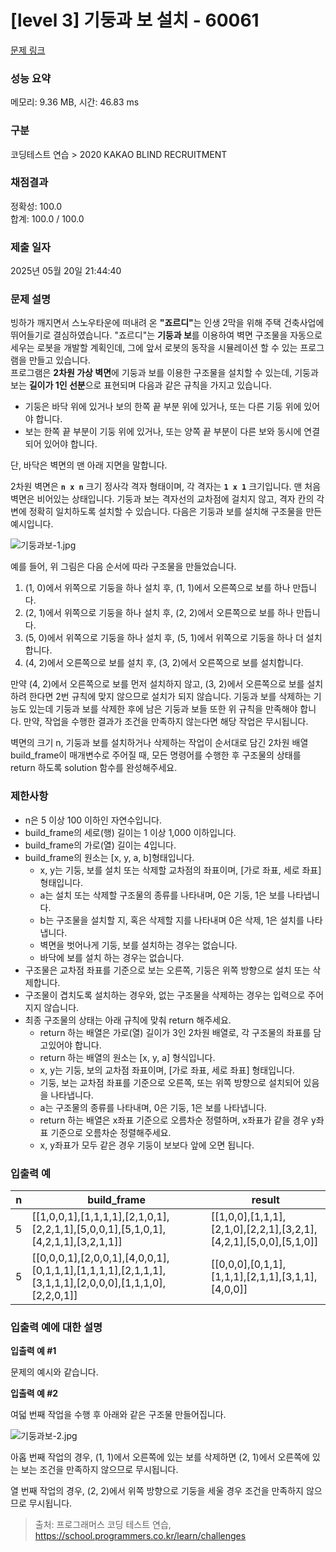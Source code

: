 # [level 3] 기둥과 보 설치 - 60061 

[문제 링크](https://school.programmers.co.kr/learn/courses/30/lessons/60061) 

### 성능 요약

메모리: 9.36 MB, 시간: 46.83 ms

### 구분

코딩테스트 연습 > 2020 KAKAO BLIND RECRUITMENT

### 채점결과

정확성: 100.0<br/>합계: 100.0 / 100.0

### 제출 일자

2025년 05월 20일 21:44:40

### 문제 설명

<p>빙하가 깨지면서 스노우타운에 떠내려 온 <strong>"죠르디"</strong>는 인생 2막을 위해 주택 건축사업에 뛰어들기로 결심하였습니다. "죠르디"는 <strong>기둥과 보</strong>를 이용하여 벽면 구조물을 자동으로 세우는 로봇을 개발할 계획인데, 그에 앞서 로봇의 동작을 시뮬레이션 할 수 있는 프로그램을 만들고 있습니다.<br>
프로그램은 <strong>2차원 가상 벽면</strong>에 기둥과 보를 이용한 구조물을 설치할 수 있는데, 기둥과 보는 <strong>길이가 1인 선분</strong>으로 표현되며 다음과 같은 규칙을 가지고 있습니다.</p>

<ul>
<li>기둥은 바닥 위에 있거나 보의 한쪽 끝 부분 위에 있거나, 또는 다른 기둥 위에 있어야 합니다.</li>
<li>보는 한쪽 끝 부분이 기둥 위에 있거나, 또는 양쪽 끝 부분이 다른 보와 동시에 연결되어 있어야 합니다.</li>
</ul>

<p>단, 바닥은 벽면의 맨 아래 지면을 말합니다.</p>

<p>2차원 벽면은 <strong><code>n x n</code></strong> 크기 정사각 격자 형태이며, 각 격자는 <strong><code>1 x 1</code></strong> 크기입니다. 맨 처음 벽면은 비어있는 상태입니다. 기둥과 보는 격자선의 교차점에 걸치지 않고, 격자 칸의 각 변에 정확히 일치하도록 설치할 수 있습니다. 다음은 기둥과 보를 설치해 구조물을 만든 예시입니다.</p>

<p><img src="https://grepp-programmers.s3.amazonaws.com/files/production/c453630fa0/834b86e5-6fd0-4d3c-8023-7f853ea4301f.jpg" title="" alt="기둥과보-1.jpg"></p>

<p>예를 들어, 위 그림은 다음 순서에 따라 구조물을 만들었습니다.</p>

<ol>
<li>(1, 0)에서 위쪽으로 기둥을 하나 설치 후, (1, 1)에서 오른쪽으로 보를 하나 만듭니다.</li>
<li>(2, 1)에서 위쪽으로 기둥을 하나 설치 후, (2, 2)에서 오른쪽으로 보를 하나 만듭니다.</li>
<li>(5, 0)에서 위쪽으로 기둥을 하나 설치 후, (5, 1)에서 위쪽으로 기둥을 하나 더 설치합니다.</li>
<li>(4, 2)에서 오른쪽으로 보를 설치 후, (3, 2)에서 오른쪽으로 보를 설치합니다.</li>
</ol>

<p>만약 (4, 2)에서 오른쪽으로 보를 먼저 설치하지 않고, (3, 2)에서 오른쪽으로 보를 설치하려 한다면 2번 규칙에 맞지 않으므로 설치가 되지 않습니다. 기둥과 보를 삭제하는 기능도 있는데 기둥과 보를 삭제한 후에 남은 기둥과 보들 또한 위 규칙을 만족해야 합니다. 만약, 작업을 수행한 결과가 조건을 만족하지 않는다면 해당 작업은 무시됩니다.</p>

<p>벽면의 크기 n, 기둥과 보를 설치하거나 삭제하는 작업이 순서대로 담긴 2차원 배열 build_frame이 매개변수로 주어질 때, 모든 명령어를 수행한 후 구조물의 상태를 return 하도록 solution 함수를 완성해주세요.</p>

<h3>제한사항</h3>

<ul>
<li>n은 5 이상 100 이하인 자연수입니다.</li>
<li>build_frame의 세로(행) 길이는 1 이상 1,000 이하입니다.</li>
<li>build_frame의 가로(열) 길이는 4입니다.</li>
<li>build_frame의 원소는 [x, y, a, b]형태입니다.

<ul>
<li>x, y는 기둥, 보를 설치 또는 삭제할 교차점의 좌표이며, [가로 좌표, 세로 좌표] 형태입니다.</li>
<li>a는 설치 또는 삭제할 구조물의 종류를 나타내며, 0은 기둥, 1은 보를 나타냅니다.</li>
<li>b는 구조물을 설치할 지, 혹은 삭제할 지를 나타내며 0은 삭제, 1은 설치를 나타냅니다.</li>
<li>벽면을 벗어나게 기둥, 보를 설치하는 경우는 없습니다.</li>
<li>바닥에 보를 설치 하는 경우는 없습니다.</li>
</ul></li>
<li>구조물은 교차점 좌표를 기준으로 보는 오른쪽, 기둥은 위쪽 방향으로 설치 또는 삭제합니다.</li>
<li>구조물이 겹치도록 설치하는 경우와, 없는 구조물을 삭제하는 경우는 입력으로 주어지지 않습니다.</li>
<li>최종 구조물의 상태는 아래 규칙에 맞춰 return 해주세요.

<ul>
<li>return 하는 배열은 가로(열) 길이가 3인 2차원 배열로, 각 구조물의 좌표를 담고있어야 합니다.</li>
<li>return 하는 배열의 원소는 [x, y, a] 형식입니다.</li>
<li>x, y는 기둥, 보의 교차점 좌표이며, [가로 좌표, 세로 좌표] 형태입니다.</li>
<li>기둥, 보는 교차점 좌표를 기준으로 오른쪽, 또는 위쪽 방향으로 설치되어 있음을 나타냅니다.</li>
<li>a는 구조물의 종류를 나타내며, 0은 기둥, 1은 보를 나타냅니다.</li>
<li>return 하는 배열은 x좌표 기준으로 오름차순 정렬하며, x좌표가 같을 경우 y좌표 기준으로 오름차순 정렬해주세요.</li>
<li>x, y좌표가 모두 같은 경우 기둥이 보보다 앞에 오면 됩니다.</li>
</ul></li>
</ul>

<h3>입출력 예</h3>
<table class="table">
        <thead><tr>
<th>n</th>
<th>build_frame</th>
<th>result</th>
</tr>
</thead>
        <tbody><tr>
<td>5</td>
<td>[[1,0,0,1],[1,1,1,1],[2,1,0,1],[2,2,1,1],[5,0,0,1],[5,1,0,1],[4,2,1,1],[3,2,1,1]]</td>
<td>[[1,0,0],[1,1,1],[2,1,0],[2,2,1],[3,2,1],[4,2,1],[5,0,0],[5,1,0]]</td>
</tr>
<tr>
<td>5</td>
<td>[[0,0,0,1],[2,0,0,1],[4,0,0,1],[0,1,1,1],[1,1,1,1],[2,1,1,1],[3,1,1,1],[2,0,0,0],[1,1,1,0],[2,2,0,1]]</td>
<td>[[0,0,0],[0,1,1],[1,1,1],[2,1,1],[3,1,1],[4,0,0]]</td>
</tr>
</tbody>
      </table>
<h3>입출력 예에 대한 설명</h3>

<p><strong>입출력 예 #1</strong></p>

<p>문제의 예시와 같습니다.</p>

<p><strong>입출력 예 #2</strong></p>

<p>여덟 번째 작업을 수행 후 아래와 같은 구조물 만들어집니다.</p>

<p><img src="https://grepp-programmers.s3.amazonaws.com/files/production/e62b852aba/ff82828f-5d2c-43af-b734-2752a776a234.jpg" title="" alt="기둥과보-2.jpg"></p>

<p>아홉 번째 작업의 경우, (1, 1)에서 오른쪽에 있는 보를 삭제하면 (2, 1)에서 오른쪽에 있는 보는 조건을 만족하지 않으므로 무시됩니다.</p>

<p>열 번째 작업의 경우, (2, 2)에서 위쪽 방향으로 기둥을 세울 경우 조건을 만족하지 않으므로 무시됩니다.</p>


> 출처: 프로그래머스 코딩 테스트 연습, https://school.programmers.co.kr/learn/challenges